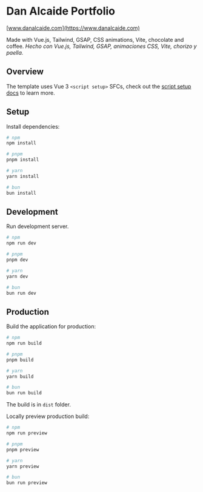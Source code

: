 # Dan Alcaide Portfolio

[www.danalcaide.com](https://www.danalcaide.com)

Made with Vue.js, Tailwind, GSAP, CSS animations, Vite, chocolate and coffee.
_Hecho con Vue.js, Tailwind, GSAP, animaciones CSS, Vite, chorizo y paella._

## Overview

The template uses Vue 3 `<script setup>` SFCs, check out the [script setup docs](https://v3.vuejs.org/api/sfc-script-setup.html#sfc-script-setup) to learn more.

## Setup

Install dependencies:

```bash
# npm
npm install

# pnpm
pnpm install

# yarn
yarn install

# bun
bun install
```

## Development

Run development server.

```bash
# npm
npm run dev

# pnpm
pnpm dev

# yarn
yarn dev

# bun
bun run dev
```

## Production

Build the application for production:

```bash
# npm
npm run build

# pnpm
pnpm build

# yarn
yarn build

# bun
bun run build
```

The build is in `dist` folder.

Locally preview production build:

```bash
# npm
npm run preview

# pnpm
pnpm preview

# yarn
yarn preview

# bun
bun run preview
```
